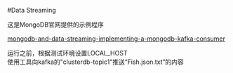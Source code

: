 #Data Streaming

这是MongoDB官网提供的示例程序 

[mongodb-and-data-streaming-implementing-a-mongodb-kafka-consumer](https://www.mongodb.com/blog/post/mongodb-and-data-streaming-implementing-a-mongodb-kafka-consumer)

运行之前，根据测试环境设置LOCAL_HOST  
使用工具向kafka的"clusterdb-topic1"推送“Fish.json.txt”的内容
